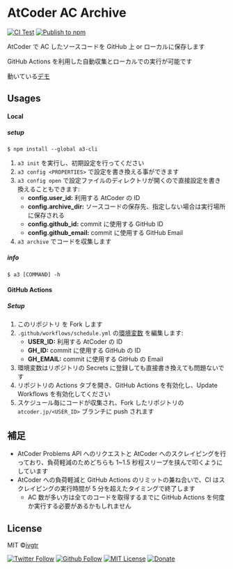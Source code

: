 # AtCoder AC Archive

[![CI Test](https://github.com/ivgtr/atcoder-ac-archive/actions/workflows/test.yml/badge.svg?branch=main)](https://github.com/ivgtr/atcoder-ac-archive/actions/workflows/test.yml) [![Publish to npm](https://github.com/ivgtr/atcoder-ac-archive/actions/workflows/publish.yml/badge.svg?branch=main)](https://github.com/ivgtr/atcoder-ac-archive/actions/workflows/publish.yml)

AtCoder で AC したソースコードを GitHub 上 or ローカルに保存します

GitHub Actions を利用した自動収集とローカルでの実行が可能です

動いている[デモ](https://github.com/sumikkosoft/atcoder-ac-archive)

## Usages

#### Local

##### setup

```shell
$ npm install --global a3-cli
```

1. `a3 init` を実行し、初期設定を行ってください
1. `a3 config <PROPERTIES>` で設定を書き換える事ができます
1. `a3 config open` で設定ファイルのディレクトリが開くので直接設定を書き換えることもできます:
   - **config.user_id:** 利用する AtCoder の ID
   - **config.archive_dir:** ソースコードの保存先、指定しない場合は実行場所に保存される
   - **config.github_id:** commit に使用する GitHub ID
   - **config.github_email:** commit に使用する GitHub Email
1. `a3 archive` でコードを収集します

##### info

```shell
$ a3 [COMMAND] -h
```

#### GitHub Actions

##### Setup

1. このリポジトリ を Fork します
1. `.github/workflows/schedule.yml` の[環境変数](https://github.com/ivgtr/atcoder-ac-archive/blob/master/.github/workflows/update.yml#L30-L32) を編集します:
   - **USER_ID:** 利用する AtCoder の ID
   - **GH_ID:** commit に使用する GitHub の ID
   - **GH_EMAIL:** commit に使用する GitHub の Email
1. 環境変数はリポジトリの Secrets に登録しても直接書き換えても問題ないです
1. リポジトリの Actions タブを開き、GitHub Actions を有効化し、Update Workflows を有効化してください
1. スケジュール毎にコードが収集され、Fork したリポジトリの`atcoder.jp/<USER_ID>` ブランチに push されます

## 補足

- AtCoder Problems API へのリクエストと AtCoder へのスクレイピングを行っており、負荷軽減のためどちらも 1~1.5 秒程スリープを挟んで叩くようにしています
- AtCoder への負荷軽減と GitHub Actions のリミットの兼ね合いで、CI はスクレイピングの実行時間が 5 分を超えたタイミングで終了します
  - AC 数が多い方は全てのコードを取得するまでに GitHub Actions を何度か実行する必要があるかもしれません

## License

MIT ©[ivgtr](https://github.com/ivgtr)

[![Twitter Follow](https://img.shields.io/twitter/follow/ivgtr?style=social)](https://twitter.com/ivgtr) [![Github Follow](https://img.shields.io/github/followers/ivgtr?style=social)](https://github.com/ivgtr) [![MIT License](http://img.shields.io/badge/license-MIT-blue.svg?style=flat)](LICENSE) [![Donate](https://img.shields.io/badge/%EF%BC%84-support-green.svg?style=flat-square)](https://www.buymeacoffee.com/ivgtr)
